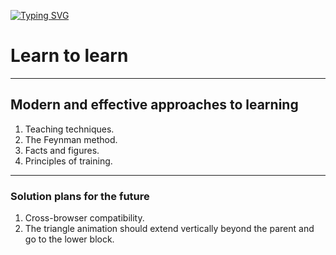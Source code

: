 [![Typing SVG](https://readme-typing-svg.herokuapp.com?font=Fira+Code&pause=1000&color=0D2C3A&center=%D0%BB%D0%BE%D0%B6%D1%8C&vCenter=%D0%BB%D0%BE%D0%B6%D1%8C&repeat=%D0%B2%D0%B5%D1%80%D0%BD%D0%BE&width=360&lines=Hi%2C+this+is+my+first+project%F0%9F%A4%93)](https://git.io/typing-svg)

# Learn to learn

------
## Modern and effective approaches to learning
1. Teaching techniques.
2. The Feynman method.
3. Facts and figures.
4. Principles of training.
------
### Solution plans for the future
1. Cross-browser compatibility.
2. The triangle animation should extend vertically beyond the parent and go to the lower block.
